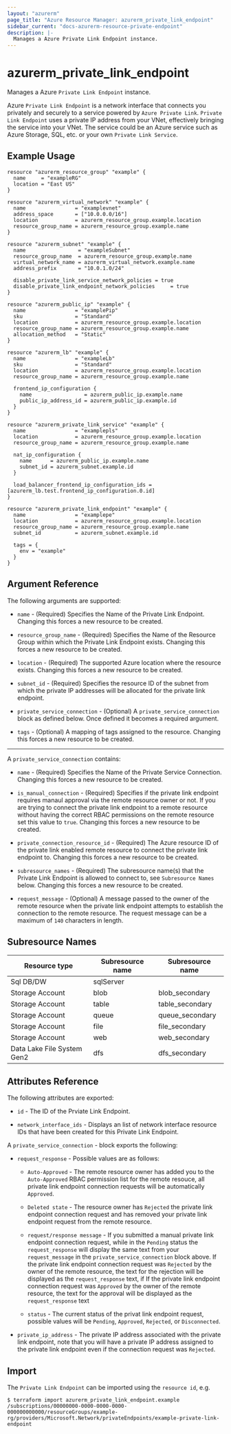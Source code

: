 ```yaml
---
layout: "azurerm"
page_title: "Azure Resource Manager: azurerm_private_link_endpoint"
sidebar_current: "docs-azurerm-resource-private-endpoint"
description: |-
  Manages a Azure Private Link Endpoint instance.
---
```


# azurerm_private_link_endpoint

Manages a Azure `Private Link Endpoint` instance.

Azure `Private Link Endpoint` is a network interface that connects you privately and securely to a service powered by `Azure Private Link`. `Private Link Endpoint` uses a private IP address from your VNet, effectively bringing the service into your VNet. The service could be an Azure service such as Azure Storage, SQL, etc. or your own `Private Link Service`.

## Example Usage

```hcl
resource "azurerm_resource_group" "example" {
  name     = "exampleRG"
  location = "East US"
}

resource "azurerm_virtual_network" "example" {
  name                = "examplevnet"
  address_space       = ["10.0.0.0/16"]
  location            = azurerm_resource_group.example.location
  resource_group_name = azurerm_resource_group.example.name
}

resource "azurerm_subnet" "example" {
  name                 = "exampleSubnet"
  resource_group_name  = azurerm_resource_group.example.name
  virtual_network_name = azurerm_virtual_network.example.name
  address_prefix       = "10.0.1.0/24"

  disable_private_link_service_network_policies = true
  disable_private_link_endpoint_network_policies     = true
}

resource "azurerm_public_ip" "example" {
  name                = "examplePip"
  sku                 = "Standard"
  location            = azurerm_resource_group.example.location
  resource_group_name = azurerm_resource_group.example.name
  allocation_method   = "Static"
}

resource "azurerm_lb" "example" {
  name                = "exampleLb"
  sku                 = "Standard"
  location            = azurerm_resource_group.example.location
  resource_group_name = azurerm_resource_group.example.name

  frontend_ip_configuration {
    name                 = azurerm_public_ip.example.name
    public_ip_address_id = azurerm_public_ip.example.id
  }
}

resource "azurerm_private_link_service" "example" {
  name                = "examplepls"
  location            = azurerm_resource_group.example.location
  resource_group_name = azurerm_resource_group.example.name

  nat_ip_configuration {
    name      = azurerm_public_ip.example.name
    subnet_id = azurerm_subnet.example.id
  }

  load_balancer_frontend_ip_configuration_ids = [azurerm_lb.test.frontend_ip_configuration.0.id]
}

resource "azurerm_private_link_endpoint" "example" {
  name                = "examplepe"
  location            = azurerm_resource_group.example.location
  resource_group_name = azurerm_resource_group.example.name
  subnet_id           = azurerm_subnet.example.id

  tags = {
    env = "example"
  }
}

```

## Argument Reference

The following arguments are supported:

* `name` - (Required) Specifies the Name of the Private Link Endpoint. Changing this forces a new resource to be created.

* `resource_group_name` - (Required) Specifies the Name of the Resource Group within which the Private Link Endpoint exists. Changing this forces a new resource to be created.

* `location` - (Required) The supported Azure location where the resource exists. Changing this forces a new resource to be created.

* `subnet_id` - (Required) Specifies the resource ID of the subnet from which the private IP addresses will be allocated for the private link endpoint.

* `private_service_connection` - (Optional) A `private_service_connection` block as defined below. Once defined it becomes a required argument.

* `tags` - (Optional) A mapping of tags assigned to the resource. Changing this forces a new resource to be created.

---

A `private_service_connection` contains:

* `name` - (Required) Specifies the Name of the Private Service Connection. Changing this forces a new resource to be created.

* `is_manual_connection` - (Required) Specifies if the private link endpoint requires manaul approval via the remote resource owner or not. If you are trying to connect the private link endpoint to a remote resource without having the correct RBAC permissions on the remote resource set this value to `true`. Changing this forces a new resource to be created.

* `private_connection_resource_id` - (Required) The Azure resource ID of the private link enabled remote resource to connect the private link endpoint to. Changing this forces a new resource to be created.

* `subresource_names` - (Required) The subresource name(s) that the Private Link Endpoint is allowed to connect to, see `Subresource Names` below. Changing this forces a new resource to be created.

* `request_message` - (Optional) A message passed to the owner of the remote resource when the private link endpoint attempts to establish the connection to the remote resource. The request message can be a maximum of `140` characters in length.

## Subresource Names

Resource type | Subresource name | Subresource name
-- | -- | --
Sql DB/DW | sqlServer | 
Storage Account  | blob | blob_secondary
Storage Account  | table | table_secondary
Storage Account  | queue | queue_secondary
Storage Account  | file | file_secondary
Storage Account  | web | web_secondary
Data Lake File System Gen2 | dfs | dfs_secondary

## Attributes Reference

The following attributes are exported:

* `id` - The ID of the Prviate Link Endpoint.

* `network_interface_ids` - Displays an list of network interface resource IDs that have been created for this Private Link Endpoint.

A `private_service_connection` - block exports the following:

* `request_response` - Possible values are as follows:
   * `Auto-Approved` - The remote resource owner has added you to the `Auto-Approved` RBAC permission list for the remote resouce, all private link endpoint connection requests will be automatically `Approved`.

   * `Deleted state` - The resource owner has `Rejected` the private link endpoint connection request and has removed your private link endpoint request from the remote resource.

   * `request/response message` - If you submitted a manual private link endpoint connection request, while in the `Pending` status the `request_response` will display the same text from your `request_message` in the `private_service_connection` block above. If the private link endpoint connection request was `Rejected` by the owner of the remote resource, the text for the rejection will be displayed as the `request_response` text, if If the private link endpoint connection request was `Approved` by the owner of the remote resource, the text for the approval will be displayed as the `request_response` text

   * `status` - The current status of the privat link endpoint request, possible values will be `Pending`, `Approved`, `Rejected`, or `Disconnected`.

* `private_ip_address` - The private IP address associated with the private link endpoint, note that you will have a private IP address assigned to the private link endpoint even if the connection request was `Rejected`.

## Import

The `Private Link Endpoint` can be imported using the `resource id`, e.g.

```shell
$ terraform import azurerm_private_link_endpoint.example /subscriptions/00000000-0000-0000-0000-000000000000/resourceGroups/example-rg/providers/Microsoft.Network/privateEndpoints/example-private-link-endpoint
```
